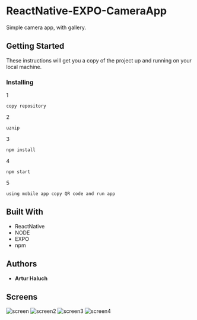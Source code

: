 # ReactNative-EXPO-CameraApp

Simple camera app, with gallery.

## Getting Started

These instructions will get you a copy of the project up and running on your local machine.

### Installing

1
```
copy repository
```
2
```
uznip
```
3
```
npm install
```
4
```
npm start
```
5
```
using mobile app copy QR code and run app
```


## Built With

* ReactNative
* NODE
* EXPO
* npm

## Authors

* **Artur Haluch** 

## Screens
![screen](./screens/sc1.jpg)
![screen2](./screens/sc2.jpg)
![screen3](./screens/sc3.jpg)
![screen4](./screens/sc4.jpg)
